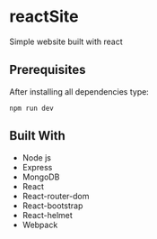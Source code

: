 # reactSite

Simple website built with react

## Prerequisites

After installing all dependencies type:
```
npm run dev
```


## Built With

* Node js
* Express
* MongoDB
* React
* React-router-dom
* React-bootstrap
* React-helmet
* Webpack

